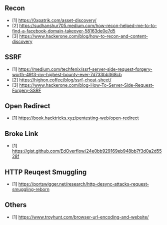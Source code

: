 ## Recon
- [1] https://0xpatrik.com/asset-discovery/
- [2] https://sudhanshur705.medium.com/how-recon-helped-me-to-to-find-a-facebook-domain-takeover-58163de0e7d5
- [3] https://www.hackerone.com/blog/how-to-recon-and-content-discovery


## SSRF
- [1] https://medium.com/techfenix/ssrf-server-side-request-forgery-worth-4913-my-highest-bounty-ever-7d733bb368cb
- [2] https://highon.coffee/blog/ssrf-cheat-sheet/
- [3] https://www.hackerone.com/blog-How-To-Server-Side-Request-Forgery-SSRF


## Open Redirect
- [1] https://book.hacktricks.xyz/pentesting-web/open-redirect

## Broke Link
- [1] https://gist.github.com/EdOverflow/24e0bb929169eb948bb7f3d0a2d5528f

## HTTP Reuqest Smuggling
- [1] https://portswigger.net/research/http-desync-attacks-request-smuggling-reborn 

## Others
- [1] https://www.troyhunt.com/browser-url-encoding-and-website/
